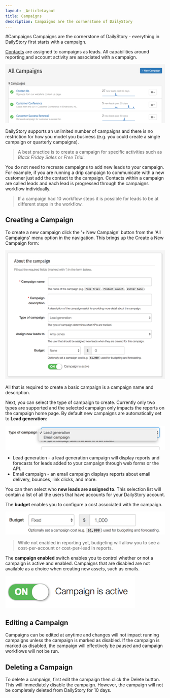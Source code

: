 ```yaml
---
layout: _ArticleLayout
title: Campaigns
description: Campaigns are the cornerstone of DailyStory
---
```

#Campaigns
Campaigns are the cornerstone of DailyStory - everything in DailyStory first starts with a campaign. 

[Contacts](/contacts) are assigned to campaigns as leads. All capabilities around reporting,and account activity are associated with a campaign.

![Campaigns](/articles/campaigns/campaigns-01.png "Campaigns")

DailyStory supports an unlimited number of campaigns and there is no restriction for how you model you business (e.g. you could create a single campaign or quarterly campaigns). 

> A best practice is to create a campaign for specific activities such as *Black Friday Sales* or *Free Trial*.

You do not need to recreate campaigns to add new leads to your campaign. For example, if you are running a drip campaign to communicate with a new customer just add the contact to the campaign. Contacts within a campaign are called leads and each lead is progressed through the campaigns workflow individually.

> If a campaign had 10 workflow steps it is possible for leads to be at different steps in the workflow.

## Creating a Campaign
To create a new campaign click the '+ New Campaign' button from the 'All Campaigns' menu option in the navigation. This brings up the Create a New Campaign form:

![Create a Campaign](/articles/campaigns/campaigns-02.png "Create a Campaign")

All that is required to create a basic campaign is a campaign name and description.

Next, you can select the type of campaign to create. Currently only two types are supported and the selected campaign only impacts the reports on the campaign home page. By default new campaigns are automatically set to **Lead generation**:

![Campaign type](/articles/campaigns/campaigns-03.png "Campaign type")
	
* Lead generation - a lead generation campaign will display reports and forecasts for leads added to your campaign through web forms or the API.
* Email campaign - an email campaign displays reports about email delivery, bounces, link clicks, and more.

You can then select who **new leads are assigned to**. This selection list will contain a list of all the users that have accounts for your DailyStory account.

The **budget** enables you to configure a cost associated with the campaign.

![Campaign budget](/articles/campaigns/campaigns-04.png "Campaign budget")

> While not enabled in reporting yet, budgeting will allow you to see a cost-per-account or cost-per-lead in reports.

The **campaign enabled** switch enables you to control whether or not a campaign is active and enabled. Campaigns that are disabled are not available as a choice when creating new assets, such as emails.

![Campaign enabled](/articles/campaigns/campaigns-05.png "Campaign enabled")

## Editing a Campaign
Campaigns can be edited at anytime and changes will not impact running campaigns unless the campaign is marked as disabled. If the campaign is marked as disabled, the campaign will effectively be paused and campaign workflows will not be run.

## Deleting a Campaign
To delete a campaign, first edit the campaign then click the Delete button. This will immediately disable the campaign. However, the campaign will not be completely deleted from DailyStory for 10 days.